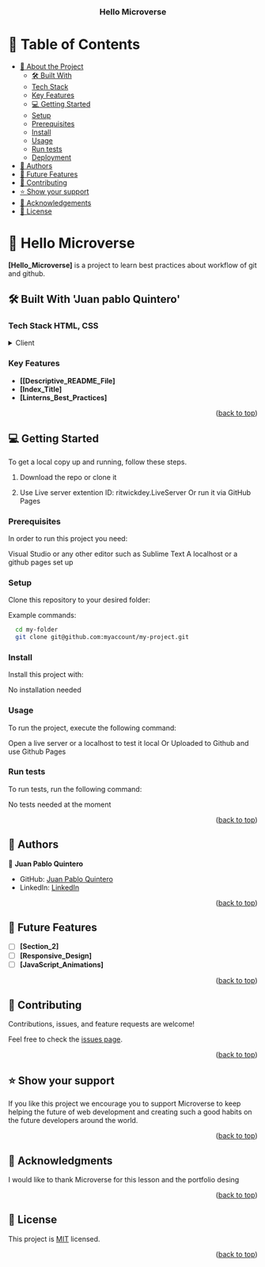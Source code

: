 <a name="readme-top"></a>

<div align="center">
  <h3><b>Hello Microverse</b></h3>
</div>

# 📗 Table of Contents

- [📖 About the Project](#about-project)
  - [🛠 Built With](#built-with)
  - [Tech Stack](#tech-stack)
  - [Key Features](#key-features)
  - [💻 Getting Started](#getting-started)
  - [Setup](#setup)
  - [Prerequisites](#prerequisites)
  - [Install](#install)
  - [Usage](#usage)
  - [Run tests](#run-tests)
  - [Deployment](#deployment)
- [👥 Authors](#authors)
- [🔭 Future Features](#future-features)
- [🤝 Contributing](#contributing)
- [⭐️ Show your support](#support)
- [🙏 Acknowledgements](#acknowledgements)
- [📝 License](#license)

# 📖 Hello Microverse <a name="about-project"></a>


**[Hello_Microverse]** is a project to learn best practices about workflow of git and github.

## 🛠 Built With <a name="built-with-">'Juan pablo Quintero'</a>

### Tech Stack <a name="tech-stack">HTML, CSS</a>

<details>
  <summary>Client</summary>
  <ul>
    <li><a href="https://developer.mozilla.org/en-US/docs/Web/HTML">HTML</a></li>
  </ul>
<ul>
    <li><a href="https://developer.mozilla.org/en-US/docs/Web/CSS">CSS</a></li>
  </ul>
</details>

### Key Features <a name="key-features"></a>


- **[[Descriptive_README_File]**
- **[Index_Title]**
- **[Linterns_Best_Practices]**

<p align="right">(<a href="#readme-top">back to top</a>)</p>



## 💻 Getting Started <a name="getting-started"></a>



To get a local copy up and running, follow these steps.

1. Download the repo or clone it

2. Use Live server extention 
ID: ritwickdey.LiveServer
Or run it via GitHub Pages
### Prerequisites

In order to run this project you need:

Visual Studio or any other editor such as Sublime Text
A localhost or a github pages set up


### Setup

Clone this repository to your desired folder:


Example commands:

```sh
  cd my-folder
  git clone git@github.com:myaccount/my-project.git
```


### Install

Install this project with:

No installation needed

### Usage

To run the project, execute the following command:

Open a live server or a localhost to test it local
Or
Uploaded to Github and use Github Pages



### Run tests

To run tests, run the following command:

No tests needed at the moment

<p align="right">(<a href="#readme-top">back to top</a>)</p>


## 👥 Authors <a name="authors"></a>

👤 **Juan Pablo Quintero**

- GitHub: [Juan Pablo Quintero](https://github.com/Gatofrances123)
- LinkedIn: [LinkedIn](https://www.linkedin.com/in/juan-pablo-quintero-casadiego-98868217a/)

<p align="right">(<a href="#readme-top">back to top</a>)</p>


## 🔭 Future Features <a name="future-features"></a>

- [ ] **[Section_2]**
- [ ] **[Responsive_Design]**
- [ ] **[JavaScript_Animations]**

<p align="right">(<a href="#readme-top">back to top</a>)</p>

## 🤝 Contributing <a name="contributing"></a>

Contributions, issues, and feature requests are welcome!

Feel free to check the [issues page](../../issues/).

<p align="right">(<a href="#readme-top">back to top</a>)</p>

## ⭐️ Show your support <a name="support"></a>

If you like this project we encourage you to support Microverse to keep helping the future of web development and creating such a good habits on the future developers around the world.

<p align="right">(<a href="#readme-top">back to top</a>)</p>


## 🙏 Acknowledgments <a name="acknowledgements"></a>


I would like to thank Microverse for this lesson and the portfolio desing

<p align="right">(<a href="#readme-top">back to top</a>)</p>


## 📝 License <a name="license"></a>

This project is [MIT](./LICENSE) licensed.

<p align="right">(<a href="#readme-top">back to top</a>)</p>
